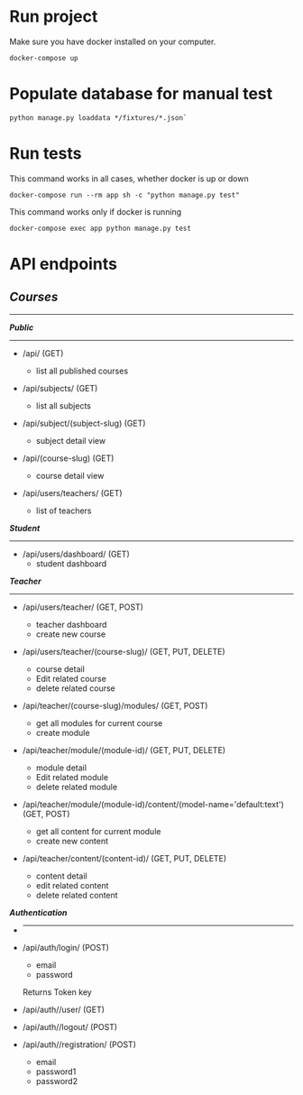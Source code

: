 # Run project

Make sure you have docker installed on your computer.

```
docker-compose up
```

# Populate database for manual test

```
python manage.py loaddata */fixtures/*.json`
```

# Run tests

This command works in all cases, whether docker is up or down

```
docker-compose run --rm app sh -c "python manage.py test"
```

This command works only if docker is running

```
docker-compose exec app python manage.py test
```

# API endpoints

## **_Courses_**

---

**_Public_**

---

- /api/ (GET)

  - list all published courses

- /api/subjects/ (GET)

  - list all subjects

- /api/subject/(subject-slug) (GET)

  - subject detail view

- /api/(course-slug) (GET)

  - course detail view

- /api/users/teachers/ (GET)
  - list of teachers

**_Student_**

---

- /api/users/dashboard/ (GET)
  - student dashboard

**_Teacher_**

---

- /api/users/teacher/ (GET, POST)

  - teacher dashboard
  - create new course

- /api/users/teacher/(course-slug)/ (GET, PUT, DELETE)

  - course detail
  - Edit related course
  - delete related course

- /api/teacher/(course-slug)/modules/ (GET, POST)

  - get all modules for current course
  - create module

- /api/teacher/module/(module-id)/ (GET, PUT, DELETE)

  - module detail
  - Edit related module
  - delete related module

- /api/teacher/module/(module-id)/content/(model-name='default:text') (GET, POST)

  - get all content for current module
  - create new content

- /api/teacher/content/(content-id)/ (GET, PUT, DELETE)
  - content detail
  - edit related content
  - delete related content

**_Authentication_**

- ***

- /api/auth/login/ (POST)

  - email
  - password

  Returns Token key

- /api/auth//user/ (GET)

- /api/auth//logout/ (POST)

- /api/auth//registration/ (POST)

  - email
  - password1
  - password2
